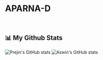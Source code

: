 # APARNA-D

<br>

## 📊 My Github Stats
![Prejin's GitHub stats](https://github-readme-stats.vercel.app/api?username=RYZNWick&theme=vue&show_icons=true&hide_border=true&count_private=true)
![Aswin's GitHub stats](https://github-readme-stats.vercel.app/api?username=RYZNWick&theme=vue&show_icons=true&hide_border=true&count_private=true)
